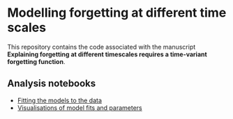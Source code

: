 # Modelling forgetting at different time scales

This repository contains the code associated with the manuscript **Explaining forgetting at different timescales requires a time-variant forgetting function**.


## Analysis notebooks

- [Fitting the models to the data](./output/02_fit_models.md)
- [Visualisations of model fits and parameters](./output/03_plot_results.md)